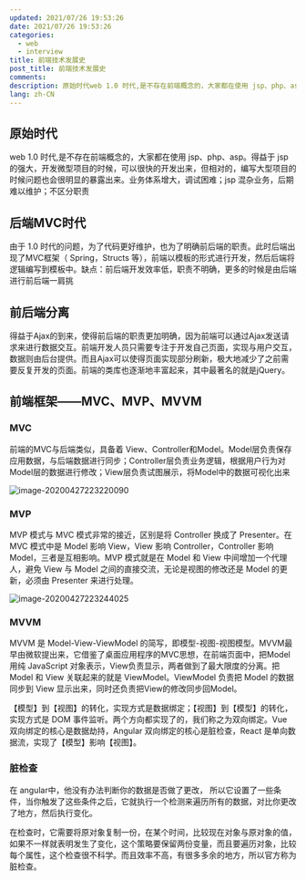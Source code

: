 ```yaml
---
updated: 2021/07/26 19:53:26
date: 2021/07/26 19:53:26
categories: 
  - web
  - interview
title: 前端技术发展史
post_title: 前端技术发展史
comments: 
description: 原始时代web 1.0 时代,是不存在前端概念的，大家都在使用 jsp、php、asp。得益于 jsp 的强大，开发微型项目的时候，可以很快的开发出来，但相对的，编写大型项目的时候问题也会很明显的暴露出来。业务体系增大，调试困难；jsp 混杂业务，后期难以维护；不区分职责后端MVC时代
lang: zh-CN
---
```


## 原始时代

web 1.0 时代,是不存在前端概念的，大家都在使用 jsp、php、asp。得益于 jsp 的强大，开发微型项目的时候，可以很快的开发出来，但相对的，编写大型项目的时候问题也会很明显的暴露出来。业务体系增大，调试困难；jsp 混杂业务，后期难以维护；不区分职责

## 后端MVC时代

由于 1.0 时代的问题，为了代码更好维护，也为了明确前后端的职责。此时后端出现了MVC框架（ Spring，Structs 等），前端以模板的形式进行开发，然后后端将逻辑编写到模板中。缺点：前后端开发效率低，职责不明确，更多的时候是由后端进行前后端一肩挑

## 前后端分离

得益于Ajax的到来，使得前后端的职责更加明确，因为前端可以通过Ajax发送请求来进行数据交互。前端开发人员只需要专注于开发自己页面，实现与用户交互，数据则由后台提供。而且Ajax可以使得页面实现部分刷新，极大地减少了之前需要反复开发的页面。前端的类库也逐渐地丰富起来，其中最著名的就是jQuery。

## 前端框架——MVC、MVP、MVVM

### MVC

前端的MVC与后端类似，具备着 View、Controller和Model。Model层负责保存应用数据，与后端数据进行同步；Controller层负责业务逻辑，根据用户行为对Model层的数据进行修改；View层负责试图展示，将Model中的数据可视化出来

![image-20200427223220090](https://static.jiabanmoyu.com/notes/temp/image-20200427223220090.png)

### MVP

MVP 模式与 MVC 模式非常的接近，区别是将 Controller 换成了 Presenter。在 MVC 模式中是 Model 影响 View，View 影响 Controller，Controller 影响 Model，三者是互相影响。MVP 模式就是在 Model 和 View 中间增加一个代理人，避免 View 与 Model 之间的直接交流，无论是视图的修改还是 Model 的更新，必须由 Presenter 来进行处理。

![image-20200427223244025](https://static.jiabanmoyu.com/notes/temp/image-20200427223244025.png)

### MVVM

MVVM 是 Model-View-ViewModel 的简写，即模型-视图-视图模型。MVVM最早由微软提出来，它借鉴了桌面应用程序的MVC思想，在前端页面中，把Model用纯 JavaScript 对象表示，View负责显示，两者做到了最大限度的分离。把 Model 和 View 关联起来的就是 ViewModel。ViewModel 负责把 Model 的数据同步到 View 显示出来，同时还负责把View的修改同步回Model。

【模型】到【视图】的转化，实现方式是数据绑定；【视图】到【模型】的转化，实现方式是 DOM 事件监听。两个方向都实现了的，我们称之为双向绑定。Vue 双向绑定的核心是数据劫持，Angular 双向绑定的核心是脏检查，React 是单向数据流，实现了【模型】影响【视图】。

### 脏检查

在 angular中，他没有办法判断你的数据是否做了更改， 所以它设置了一些条件，当你触发了这些条件之后，它就执行一个检测来遍历所有的数据，对比你更改了地方，然后执行变化。

在检查时，它需要将原对象复制一份，在某个时间，比较现在对象与原对象的值，如果不一样就表明发生了变化，这个策略要保留两份变量，而且要遍历对象，比较每个属性，这个检查很不科学。而且效率不高，有很多多余的地方，所以官方称为 脏检查。